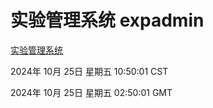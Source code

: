# 实验管理系统 expadmin
[实验管理系统](http://219.139.199.238:56808/expadmin-782313d2-e1b1-4ea7-932e-3a55e6a1a4d0/)

2024年 10月 25日 星期五 10:50:01 CST

2024年 10月 25日 星期五 02:50:01 GMT
